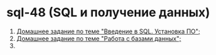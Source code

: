 # sql-48 (SQL и получение данных)

1. [Домашнее задание по теме "Введение в SQL. Установка ПО";](src/part1.1/readme.md)
2. [Домашнее задание по теме "Работа с базами данных";](src/part1.2/readme.md)
3. 